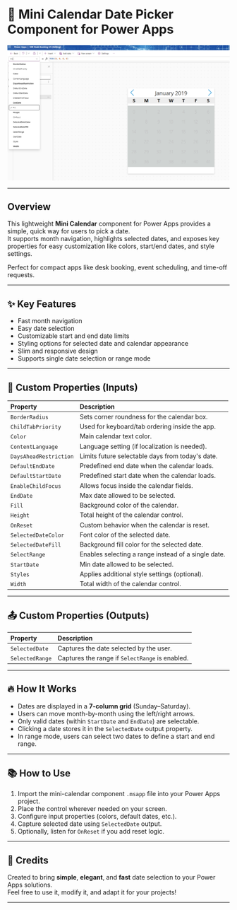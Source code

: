 # 📆 Mini Calendar Date Picker Component for Power Apps

![Mini Calendar Preview](Image/Screenshot%202025-05-12%20114630.png)

---

## Overview

This lightweight **Mini Calendar** component for Power Apps provides a simple, quick way for users to pick a date.  
It supports month navigation, highlights selected dates, and exposes key properties for easy customization like colors, start/end dates, and style settings.

Perfect for compact apps like desk booking, event scheduling, and time-off requests.

---

## ✨ Key Features

- Fast month navigation
- Easy date selection
- Customizable start and end date limits
- Styling options for selected date and calendar appearance
- Slim and responsive design
- Supports single date selection or range mode

---

## 🔧 Custom Properties (Inputs)

| Property | Description |
|:---------|:------------|
| `BorderRadius` | Sets corner roundness for the calendar box. |
| `ChildTabPriority` | Used for keyboard/tab ordering inside the app. |
| `Color` | Main calendar text color. |
| `ContentLanguage` | Language setting (if localization is needed). |
| `DaysAheadRestriction` | Limits future selectable days from today's date. |
| `DefaultEndDate` | Predefined end date when the calendar loads. |
| `DefaultStartDate` | Predefined start date when the calendar loads. |
| `EnableChildFocus` | Allows focus inside the calendar fields. |
| `EndDate` | Max date allowed to be selected. |
| `Fill` | Background color of the calendar. |
| `Height` | Total height of the calendar control. |
| `OnReset` | Custom behavior when the calendar is reset. |
| `SelectedDateColor` | Font color of the selected date. |
| `SelectedDateFill` | Background fill color for the selected date. |
| `SelectRange` | Enables selecting a range instead of a single date. |
| `StartDate` | Min date allowed to be selected. |
| `Styles` | Applies additional style settings (optional). |
| `Width` | Total width of the calendar control. |

---

## 📤 Custom Properties (Outputs)

| Property | Description |
|:---------|:------------|
| `SelectedDate` | Captures the date selected by the user. |
| `SelectedRange` | Captures the range if `SelectRange` is enabled. |

---

## 🔥 How It Works

- Dates are displayed in a **7-column grid** (Sunday–Saturday).
- Users can move month-by-month using the left/right arrows.
- Only valid dates (within `StartDate` and `EndDate`) are selectable.
- Clicking a date stores it in the `SelectedDate` output property.
- In range mode, users can select two dates to define a start and end range.

---

## 📚 How to Use

1. Import the mini-calendar component `.msapp` file into your Power Apps project.
2. Place the control wherever needed on your screen.
3. Configure input properties (colors, default dates, etc.).
4. Capture selected date using `SelectedDate` output.
5. Optionally, listen for `OnReset` if you add reset logic.

---

## 🙏 Credits

Created to bring **simple**, **elegant**, and **fast** date selection to your Power Apps solutions.  
Feel free to use it, modify it, and adapt it for your projects!

---



